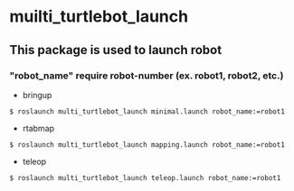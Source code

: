 # muilti_turtlebot_launch

## This package is used to launch robot

### "robot_name" require robot-number (ex. robot1, robot2, etc.)

* bringup

```
$ roslaunch multi_turtlebot_launch minimal.launch robot_name:=robot1
```

* rtabmap

```
$ roslaunch multi_turtlebot_launch mapping.launch robot_name:=robot1
```

* teleop

```
$ roslaunch multi_turtlebot_launch teleop.launch robot_name:=robot1
```
